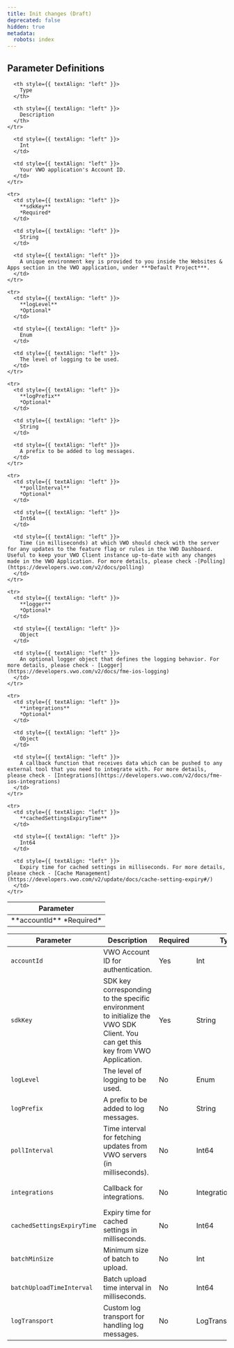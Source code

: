 ```yaml
---
title: Init changes (Draft)
deprecated: false
hidden: true
metadata:
  robots: index
---
```

## Parameter Definitions

<Table align={["left","left","left"]}>
  <thead>
    <tr>
      <th style={{ textAlign: "left" }}>
        Parameter
      </th>

      <th style={{ textAlign: "left" }}>
        Type
      </th>

      <th style={{ textAlign: "left" }}>
        Description
      </th>
    </tr>
  </thead>

  <tbody>
    <tr>
      <td style={{ textAlign: "left" }}>
        **accountId**
        *Required*
      </td>

      <td style={{ textAlign: "left" }}>
        Int
      </td>

      <td style={{ textAlign: "left" }}>
        Your VWO application's Account ID.
      </td>
    </tr>

    <tr>
      <td style={{ textAlign: "left" }}>
        **sdkKey**
        *Required*
      </td>

      <td style={{ textAlign: "left" }}>
        String
      </td>

      <td style={{ textAlign: "left" }}>
        A unique environment key is provided to you inside the Websites & Apps section in the VWO application, under ***Default Project***.
      </td>
    </tr>

    <tr>
      <td style={{ textAlign: "left" }}>
        **logLevel**
        *Optional*
      </td>

      <td style={{ textAlign: "left" }}>
        Enum
      </td>

      <td style={{ textAlign: "left" }}>
        The level of logging to be used.
      </td>
    </tr>

    <tr>
      <td style={{ textAlign: "left" }}>
        **logPrefix**
        *Optional*
      </td>

      <td style={{ textAlign: "left" }}>
        String
      </td>

      <td style={{ textAlign: "left" }}>
        A prefix to be added to log messages.
      </td>
    </tr>

    <tr>
      <td style={{ textAlign: "left" }}>
        **pollInterval**
        *Optional*
      </td>

      <td style={{ textAlign: "left" }}>
        Int64
      </td>

      <td style={{ textAlign: "left" }}>
        Time (in milliseconds) at which VWO should check with the server for any updates to the feature flag or rules in the VWO Dashboard. Useful to keep your VWO Client instance up-to-date with any changes made in the VWO Application. For more details, please check -[Polling](https://developers.vwo.com/v2/docs/polling)
      </td>
    </tr>

    <tr>
      <td style={{ textAlign: "left" }}>
        **logger**
        *Optional*
      </td>

      <td style={{ textAlign: "left" }}>
        Object
      </td>

      <td style={{ textAlign: "left" }}>
        An optional logger object that defines the logging behavior. For more details, please check - [Logger](https://developers.vwo.com/v2/docs/fme-ios-logging)
      </td>
    </tr>

    <tr>
      <td style={{ textAlign: "left" }}>
        **integrations**
        *Optional*
      </td>

      <td style={{ textAlign: "left" }}>
        Object
      </td>

      <td style={{ textAlign: "left" }}>
        A callback function that receives data which can be pushed to any external tool that you need to integrate with. For more details, please check - [Integrations](https://developers.vwo.com/v2/docs/fme-ios-integrations)
      </td>
    </tr>

    <tr>
      <td style={{ textAlign: "left" }}>
        **cachedSettingsExpiryTime**
      </td>

      <td style={{ textAlign: "left" }}>
        Int64
      </td>

      <td style={{ textAlign: "left" }}>
        Expiry time for cached settings in milliseconds. For more details, please check - [Cache Management](https://developers.vwo.com/v2/update/docs/cache-setting-expiry#/)
      </td>
    </tr>
  </tbody>
</Table>



| **Parameter**                | **Description**                                                                                                                                             | **Required** | **Type** | **Example**                     |
| ---------------------------- | ----------------------------------------------------------------------------------------------------------------------------------------------------------- | ------------ | -------- | ------------------------------- |
| `accountId`                  | VWO Account ID for authentication.                                                                                                                          | Yes          | Int      | `123456`                        |
| `sdkKey`                     | SDK key corresponding to the specific environment to initialize the VWO SDK Client. You can get this key from VWO Application.                              | Yes          | String   | `"32-alpha-numeric-sdk-key"`    |
| `logLevel`                   | The level of logging to be used.                                                                                                                            | No           | Enum     | `.error`                        |
| `logPrefix`                  | A prefix to be added to log messages.                                                                                                                        | No           | String   | `"VWO"`                         |
| `pollInterval`               | Time interval for fetching updates from VWO servers (in milliseconds).                                                                                      | No           | Int64    | `60000`                         |
| `integrations`               | Callback for integrations.                                                                                                                                  | No           | IntegrationCallback | See [Integrations](#integrations) section |
| `cachedSettingsExpiryTime`   | Expiry time for cached settings in milliseconds.                                                                                                            | No           | Int64    | `3600000`                       |
| `batchMinSize`               | Minimum size of batch to upload.                                                                                                                            | No           | Int      | `10`                            |
| `batchUploadTimeInterval`    | Batch upload time interval in milliseconds.                                                                                                                 | No           | Int64    | `300000`                        |
| `logTransport`               | Custom log transport for handling log messages.                                                                                                             | No           | LogTransport  | See [LogTransport](#logtransport) section |